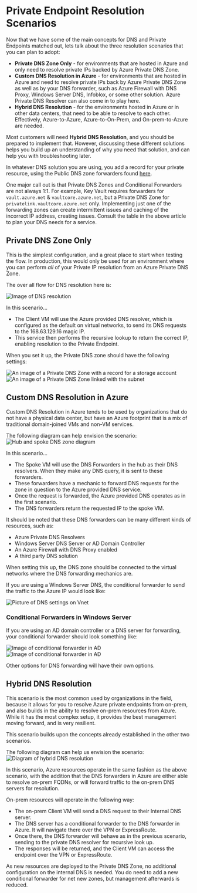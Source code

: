 # Private Endpoint Resolution Scenarios

Now that we have some of the main concepts for DNS and Private Endpoints matched out, lets talk about the three resolution scenarios that you can plan to adopt:

- **Private DNS Zone Only** - for environments that are hosted in Azure and only need to resolve private IPs backed by Azure Private DNS Zone.
- **Custom DNS Resolution in Azure** - for environments that are hosted in Azure and need to resolve private IPs back by Azure Private DNS Zone as well as by your DNS forwarder, such as Azure Firewall with DNS Proxy, Windows Server DNS, Infoblox, or some other solution.  Azure Private DNS Resolver can also come in to play here.
- **Hybrid DNS Resolution** - for the environments hosted in Azure or in other data centers, that need to be able to resolve to each other.  Effectively, Azure-to-Azure, Azure-to-On-Prem, and On-prem-to-Azure are needed.

Most customers will need **Hybrid DNS Resolution**, and you should be prepared to implement that.  However, discussing these different solutions helps you build up an understanding of why you need that solution, and can help you with troubleshooting later.

In whatever DNS solution you are using, you add a record for your private resource, using the Public DNS zone forwarders found [here](https://learn.microsoft.com/azure/private-link/private-endpoint-dns#azure-services-dns-zone-configuration).

One major call out is that Private DNS Zones and Conditional Forwarders are not always 1:1.  For example, Key Vault requires forwarders for `vault.azure.net` & `vaultcore.azure.net`, but a Private DNS Zone for `privatelink.vaultcore.azure.net` only.  Implementing just one of the forwarding zones can create intermittent issues and caching of the incorrect IP address, creating issues.  Consult the table in the above article to plan your DNS needs for a service.

## Private DNS Zone Only

This is the simplest configuration, and a great place to start when testing the flow.  In production, this would only be used for an environment where you can perform *all* of your Private IP resolution from an Azure Private DNS Zone.

The over all flow for DNS resolution here is:

![Image of DNS resolution](https://learn.microsoft.com/azure/private-link/media/private-endpoint-dns/single-vnet-azure-dns.png)

In this scenario...

- The Client VM will use the Azure provided DNS resolver, which is configured as the default on virtual networks, to send its DNS requests to the 168.63.129.16 magic IP.
- This service then performs the recursive lookup to return the correct IP, enabling resolution to the Private Endpoint.

When you set it up, the Private DNS zone should have the following settings:

![An image of a Private DNS Zone with a record for a storage account](img/dnszoneexample.png)
![An image of a Private DNS Zone linked with the subnet](img/privednszonelink.png)

## Custom DNS Resolution in Azure

Custom DNS Resolution in Azure tends to be used by organizations that do not have a physical data center, but have an Azure footprint that is a mix of traditional domain-joined VMs and non-VM services.

The following diagram can help envision the scenario:
![Hub and spoke DNS zone diagram](https://learn.microsoft.com/azure/architecture/guide/networking/images/private-link-hub-spoke-network-basic-hub-spoke-diagram.png)

In this scenario...

- The Spoke VM will use the DNS Forwarders in the hub as their DNS resolvers.  When they make any DNS query, it is sent to these forwarders.
- These forwarders have a mechanic to forward DNS requests for the zone in question to the Azure provided DNS service.
- Once the request is forwarded, the Azure provided DNS operates as in the first scenario.
- The DNS forwarders return the requested IP to the spoke VM.

It should be noted that these DNS forwarders can be many different kinds of resources, such as:

- Azure Private DNS Resolvers
- Windows Server DNS Server or AD Domain Controller
- An Azure Firewall with DNS Proxy enabled
- A third party DNS solution

When setting this up, the DNS zone should be connected to the virtual networks where the DNS forwarding mechanics are.

If you are using a Windows Server DNS, the conditional forwarder to send the traffic to the Azure IP would look like:

![Picture of DNS settings on Vnet](img/dns-vnet-example.png)

### Conditional Forwarders in Windows Server

If you are using an AD domain controller or a DNS server for forwarding, your conditional forwarder should look something like:

![Image of conditional forwarder in AD](img/conditional-forwarder.png)
![Image of conditional forwarder in AD](img/conditional-forwarder2.png)

Other options for DNS forwarding will have their own options.

## Hybrid DNS Resolution

This scenario is the most common used by organizations in the field, because it allows for you to resolve Azure private endpoints from on-prem, and also builds in the ability to resolve on-prem resources from Azure.  While it has the most complex setup, it provides the best management moving forward, and is very resilient.

This scenario builds upon the concepts already established in the other two scenarios.

The following diagram can help us envision the scenario:
![Diagram of hybrid DNS resolution](https://learn.microsoft.com/azure/private-link/media/private-endpoint-dns/on-premises-forwarding-to-azure.png)

In this scenario, Azure resources operate in the same fashion as the above scenario, with the addition that the DNS forwarders in Azure are either able to resolve on-prem FQDNs, or will forward traffic to the on-prem DNS servers for resolution.

On-prem resources will operate in the following way:

- The on-prem Client VM will send a DNS request to their Internal DNS server.
- The DNS server has a conditional forwarder to the DNS forwarder in Azure.  It will navigate there over the VPN or ExpressRoute.
- Once there, the DNS forwarder will behave as in the previous scenario, sending to the private DNS resolver for recursive look up.
- The responses will be returned, and the Client VM can access the endpoint over the VPN or ExpressRoute.

As new resources are deployed to the Private DNS Zone, no additional configuration on the internal DNS is needed.  You do need to add a new conditional forwarder for net new zones, but management afterwards is reduced.
